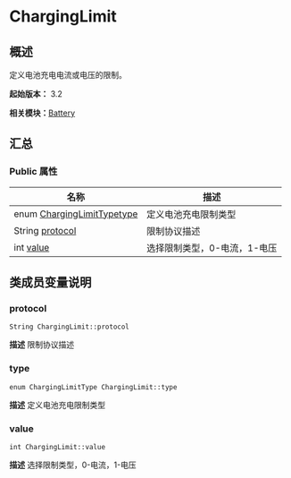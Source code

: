 # ChargingLimit


## 概述

定义电池充电电流或电压的限制。

**起始版本：** 3.2

**相关模块：**[Battery](battery_v11.md)


## 汇总


### Public 属性

| 名称 | 描述 | 
| -------- | -------- |
| enum [ChargingLimitType](battery_v11.md#charginglimittype)[type](#type) | 定义电池充电限制类型  | 
| String [protocol](#protocol) | 限制协议描述  | 
| int [value](#value) | 选择限制类型，0-电流，1-电压  | 


## 类成员变量说明


### protocol

```
String ChargingLimit::protocol
```
**描述**
限制协议描述


### type

```
enum ChargingLimitType ChargingLimit::type
```
**描述**
定义电池充电限制类型


### value

```
int ChargingLimit::value
```
**描述**
选择限制类型，0-电流，1-电压
